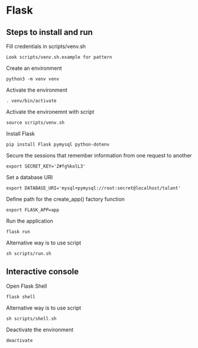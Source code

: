 # Flask

## Steps to install and run

Fill credentials in scripts/venv.sh

	Look scripts/venv.sh.example for pattern

Create an environment

	python3 -m venv venv

Activate the environment 	

	. venv/bin/activate

Activate the environemnt with script 

	source scripts/venv.sh

Install Flask

	pip install Flask pymysql python-dotenv

Secure the sessions that remember information from one request to another

	export SECRET_KEY='Z#fg%kolL3'

Set a database URI

	export DATABASE_URI='mysql+pymysql://root:secret@localhost/talant'

Define path for the create_app() factory function

	export FLASK_APP=app

Run the application

	flask run

Alternative way is to use script

	sh scripts/run.sh

## Interactive console

Open Flask Shell

	flask shell

Alternative way is to use script

	sh scripts/shell.sh

Deactivate the environment

	deactivate
